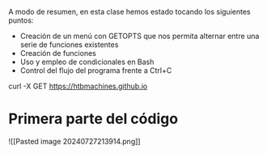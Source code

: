 A modo de resumen, en esta clase hemos estado tocando los siguientes puntos:

- Creación de un menú con GETOPTS que nos permita alternar entre una serie de funciones existentes
- Creación de funciones
- Uso y empleo de condicionales en Bash
- Control del flujo del programa frente a Ctrl+C

curl -X GET https://htbmachines.github.io



# Primera parte del código 


![[Pasted image 20240727213914.png]]